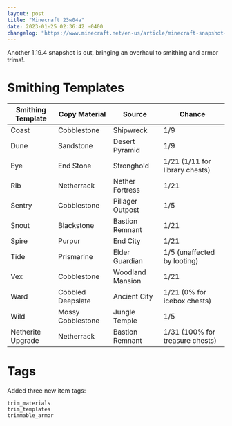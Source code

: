 ```yaml
---
layout: post
title: "Minecraft 23w04a"
date: 2023-01-25 02:36:42 -0400
changelog: "https://www.minecraft.net/en-us/article/minecraft-snapshot-23w04a"
---
```


Another 1.19.4 snapshot is out, bringing an overhaul to smithing and armor trims!.

# Smithing Templates

| Smithing Template | Copy Material     | Source           | Chance                          |
| ----------------- | ----------------- | ---------------- | ------------------------------- |
| Coast             | Cobblestone       | Shipwreck        | 1/9                             |
| Dune              | Sandstone         | Desert Pyramid   | 1/9                             |
| Eye               | End Stone         | Stronghold       | 1/21 (1/11 for library chests)  |
| Rib               | Netherrack        | Nether Fortress  | 1/21                            |
| Sentry            | Cobblestone       | Pillager Outpost | 1/5                             |
| Snout             | Blackstone        | Bastion Remnant  | 1/21                            |
| Spire             | Purpur            | End City         | 1/21                            |
| Tide              | Prismarine        | Elder Guardian   | 1/5 (unaffected by looting)     |
| Vex               | Cobblestone       | Woodland Mansion | 1/21                            |
| Ward              | Cobbled Deepslate | Ancient City     | 1/21 (0% for icebox chests)     |
| Wild              | Mossy Cobblestone | Jungle Temple    | 1/5                             |
| Netherite Upgrade | Netherrack        | Bastion Remnant  | 1/31 (100% for treasure chests) |

# Tags

Added three new item tags:
```
trim_materials
trim_templates
trimmable_armor
```

